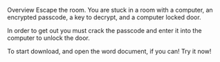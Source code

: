 Overview
Escape the room. 
You are stuck in a room with a computer, an encrypted passcode, a key to decrypt, and a computer locked door. 

In order to get out you must crack the passcode and enter it into the computer to unlock the door.


To start download, and open the word document, if you can!
Try it now!
